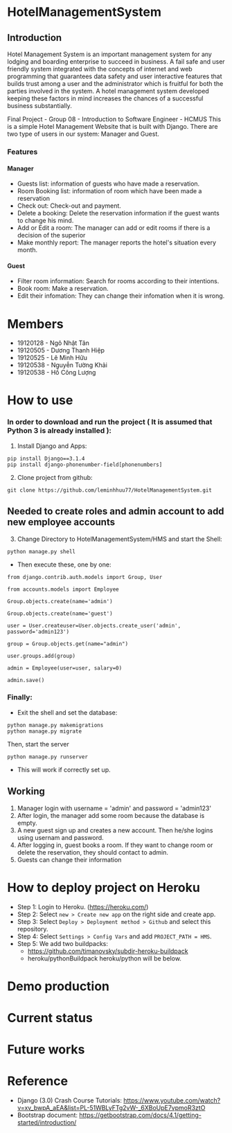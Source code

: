 # HotelManagementSystem
## Introduction
Hotel Management System is an important management system for any lodging and boarding enterprise to succeed in business.  A fail safe and user friendly system integrated with the concepts of internet and web programming that guarantees data safety and user interactive features that builds trust among a user and the administrator which is fruitful for both the parties involved in the system. A hotel management system developed keeping these factors in mind increases the chances of a successful business substantially.

Final Project - Group 08 - Introduction to Software Engineer - HCMUS
This is a simple Hotel Management Website that is built with Django.
There are two type of users in our system: Manager and Guest.
### Features
#### Manager
 - Guests list: information of guests who have made a reservation.
 - Room Booking list: information of room which have been made a reservation
 - Check out: Check-out and payment.
 - Delete a booking: Delete the reservation information if the guest wants to change his mind.
 - Add or Edit a room: The manager can add or edit rooms if there is a decision of the superior
 - Make monthly report: The manager reports the hotel's situation every month.
#### Guest
- Filter room information: Search for rooms according to their intentions.
- Book room: Make a reservation.
- Edit their infomation: They can change their infomation when it is wrong.
# Members
* 19120128 - Ngô Nhật Tân
* 19120505 - Dương Thanh Hiệp
* 19120525 - Lê Minh Hữu
* 19120538 - Nguyễn Tường Khải
* 19120538 - Hồ Công Lượng

# How to use
### In order to download and run the project ( It is assumed that Python 3 is already installed ):
1. Install Django and Apps:
```shell
pip install Django==3.1.4
pip install django-phonenumber-field[phonenumbers]
```
2. Clone project from github:
```shell
git clone https://github.com/leminhhuu77/HotelManagementSystem.git
```
## Needed to create roles and admin account to add new employee accounts
3. Change Directory to HotelManagementSystem/HMS and start the Shell:
```shell
python manage.py shell
```
* Then execute these, one by one:
```shell
from django.contrib.auth.models import Group, User
```

```shell
from accounts.models import Employee
```

```shell
Group.objects.create(name='admin')
```

```shell
Group.objects.create(name='guest')
```

```shell
user = User.createuser=User.objects.create_user('admin', password='admin123')
```

```shell
group = Group.objects.get(name="admin")
```

```shell
user.groups.add(group)
```
```shell
admin = Employee(user=user, salary=0)
```
```shell
admin.save()
```

### Finally:
* Exit the shell and set the database: 
```shell
python manage.py makemigrations
python manage.py migrate
```
Then, start the server
```shell
python manage.py runserver
```
* This will work if correctly set up.
## Working
1. Manager login with username = 'admin' and password = 'admin123'
2. After login, the manager add some room because the database is empty.
3. A new guest sign up and creates a new account. Then he/she logins using usernam and password.
4. After logging in, guest books a room. If they want to change room or delete the reservation, they should contact to admin.
5. Guests can change their information 
# How to deploy project on Heroku
* Step 1: Login to Heroku. (https://heroku.com/)
* Step 2: Select `new > Create new app` on the right side and create app.
* Step 3: Select `Deploy > Deployment method > Github` and select this repository.
* Step 4: Select `Settings > Config Vars` and add `PROJECT_PATH = HMS`.
* Step 5: We add two buildpacks:
	*  https://github.com/timanovsky/subdir-heroku-buildpack
	* heroku/pythonBuildpack heroku/python will be below.
# Demo production

# Current status
# Future works

# Reference
* Django (3.0) Crash Course Tutorials: https://www.youtube.com/watch?v=xv_bwpA_aEA&list=PL-51WBLyFTg2vW-_6XBoUpE7vpmoR3ztO
* Bootstrap document: https://getbootstrap.com/docs/4.1/getting-started/introduction/
